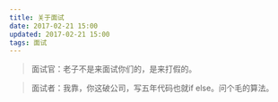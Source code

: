 ```yaml
---
title: 关于面试
date: 2017-02-21 15:00
updated: 2017-02-21 15:00
tags: 面试
---
```


> 面试官：老子不是来面试你们的，是来打假的。

> 面试者：我靠，你这破公司，写五年代码也就if else。问个毛的算法。
